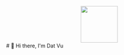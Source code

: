 <div id="header" align="center">
  <img src="https://media.giphy.com/media/Bn0JzrZxWfTKU/giphy.gif" width="100"/>
</div>
# 👋 Hi there, I'm Dat Vu

<!--
**datvuny/datvuny** is a ✨ _special_ ✨ repository because its `README.md` (this file) appears on your GitHub profile.
I am a Full Stack Developer from NY, NY  <img src="https://media.giphy.com/media/WUlplcMpOCEmTGBtBW/giphy.gif" width="30">.

- 🔭 I’m currently working on ...
- 🌱 I’m currently learning ...
- 👯 I’m looking to collaborate on ...
- 🤔 I’m looking for help with ...
- 💬 Ask me about ...
- 📫 How to reach me: ...
- 😄 Pronouns: ...
- ⚡ Fun fact: ...

## Connect with me:
<div id="badges">
  <a href="https://www.linkedin.com/in/dat-qvu/">
    <img src="https://img.shields.io/badge/LinkedIn-blue?style=for-the-badge&logo=linkedin&logoColor=white" alt="LinkedIn Badge"/>
  </a>
  <a href="https://twitter.com/datvu47166415">
    <img src="https://img.shields.io/badge/Twitter-blue?style=for-the-badge&logo=twitter&logoColor=white" alt="Twitter Badge"/>
  </a>
</div>
